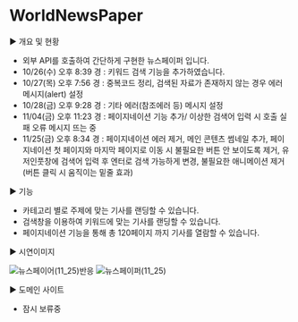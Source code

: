 # WorldNewsPaper

▶ 개요 및 현황
- 외부 API를 호출하여 간단하게 구현한 뉴스페이퍼 입니다.
- 10/26(수) 오후 8:39 경 : 키워드 검색 기능을 추가하였습니다.
- 10/27(목) 오후 7:56 경 : 중복코드 정리, 검색된 자료가 존재하지 않는 경우 에러 메시지(alert) 설정
- 10/28(금) 오후 9:28 경 : 기타 에러(참조에러 등) 메시지 설정
- 11/04(금) 오후 11:23 경 : 페이지네이션 기능 추가/ 이상한 검색어 입력 시 호출 실패 오류 메시지 뜨는 중
- 11/25(금) 오후 8:34 경 : 페이지네이션 에러 제거, 메인 콘텐츠 썸네일 추가, 페이지네이션 첫 페이지와 마지막 페이지로 이동 시 불필요한 버튼 안 보이도록 제거, 유저인풋창에 검색어 입력 후 엔터로 검색 가능하게 변경, 불필요한 애니메이션 제거(버튼 클릭 시 움직이는 밑줄 효과)

▶ 기능
- 카테고리 별로 주제에 맞는 기사를 랜딩할 수 있습니다.
- 검색창을 이용하여 키워드에 맞는 기사를 랜딩할 수 있습니다.
- 페이지네이션 기능을 통해 총 120페이지 까지 기사를 열람할 수 있습니다.

▶ 시연이미지

![뉴스페이어(11_25)반응](https://user-images.githubusercontent.com/107159871/203979711-d1dd0170-9e3b-42d5-b052-60bdd37fe5cf.png)
![뉴스페이퍼(11_25)](https://user-images.githubusercontent.com/107159871/203979718-573c2e11-cc77-47ee-8d81-10169889675e.png)



▶ 도메인 사이트
- 잠시 보류중
